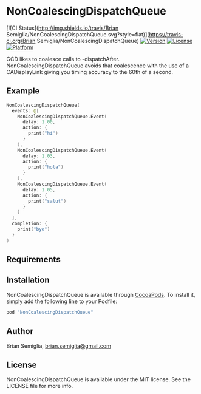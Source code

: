 # NonCoalescingDispatchQueue

[![CI Status](http://img.shields.io/travis/Brian Semiglia/NonCoalescingDispatchQueue.svg?style=flat)](https://travis-ci.org/Brian Semiglia/NonCoalescingDispatchQueue)
[![Version](https://img.shields.io/cocoapods/v/NonCoalescingDispatchQueue.svg?style=flat)](http://cocoapods.org/pods/NonCoalescingDispatchQueue)
[![License](https://img.shields.io/cocoapods/l/NonCoalescingDispatchQueue.svg?style=flat)](http://cocoapods.org/pods/NonCoalescingDispatchQueue)
[![Platform](https://img.shields.io/cocoapods/p/NonCoalescingDispatchQueue.svg?style=flat)](http://cocoapods.org/pods/NonCoalescingDispatchQueue)

GCD likes to coalesce calls to -dispatchAfter. NonCoalescingDispatchQueue avoids that coalescence with the use of a CADisplayLink giving you timing accuracy to the 60th of a second.

## Example

```swift
NonCoalescingDispatchQueue(
  events: @[
    NonCoalescingDispatchQueue.Event(
      delay: 1.00,
      action: { 
        print("hi") 
      }
    ),
    NonCoalescingDispatchQueue.Event(
      delay: 1.03,
      action: { 
        print("hola")
      }
    ),
    NonCoalescingDispatchQueue.Event(
      delay: 1.05,
      action: { 
        print("salut")
      }
    )
  ],
  completion: {
    print("bye")
  }
)
```

## Requirements

## Installation

NonCoalescingDispatchQueue is available through [CocoaPods](http://cocoapods.org). To install
it, simply add the following line to your Podfile:

```ruby
pod "NonCoalescingDispatchQueue"
```

## Author

Brian Semiglia, brian.semiglia@gmail.com

## License

NonCoalescingDispatchQueue is available under the MIT license. See the LICENSE file for more info.
